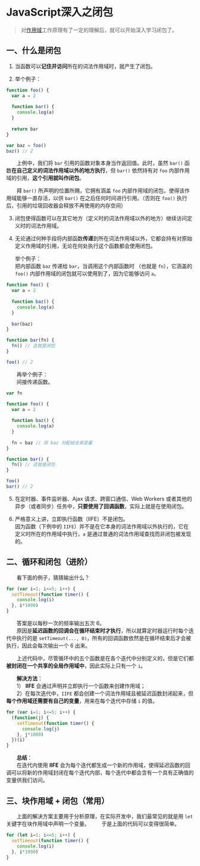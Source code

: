 # JavaScript深入之闭包

> 对[作用域](https://github.com/winyuan/head-frist-javascript/blob/master/articles/深入系列/JavaScript深入之作用域.md)工作原理有了一定的理解后，就可以开始深入学习闭包了。

## 一、什么是闭包
1. 当函数可以**记住并访问**所在的词法作用域时，就产生了闭包。

2. 举个例子：
```javascript
function foo() {
  var a = 2
  
  function bar() {
    console.log(a)
  }
  
  return bar
}

var baz = foo()
baz() // 2
```
&emsp;&emsp;上例中，我们将 `bar` 引用的函数对象本身当作返回值。此时，虽然 `bar()` 函数**在自己定义的词法作用域以外的地方执行**，但 `bar()` 依然持有对  `foo` 内部作用域的引用，**这个引用就叫作闭包**。  

&emsp;&emsp;拜 `bar()` 所声明的位置所赐，它拥有涵盖 `foo` 内部作用域的闭包，使得该作用域能够一直存活，以供 `bar()` 在之后任何时间进行引用。（否则在 `foo()` 执行后，引用的垃圾回收器会释放不再使用的内存空间）

3. 闭包使得函数可以在其它地方（定义时的词法作用域以外的地方）继续访问定义时的词法作用域。

4. 无论通过何种手段将内部函数**传递**到所在词法作用域以外，它都会持有对原始定义作用域的引用，无论在何处执行这个函数都会使用闭包。  

   举个例子：  
   把内部函数 `baz` 传递给 `bar`，当调用这个内部函数时 （也就是 `fn`），它涵盖的 `foo()` 内部作用域的闭包就可以使用到了，因为它能够访问 `a`。
```javascript
function foo() {
  var a = 2
  
  function baz() {
    console.log(a)
  }
  
  bar(baz)
}

function bar(fn) {
  fn() // 这就是闭包
}

foo() // 2
```
&emsp;&emsp;再举个例子：  
&emsp;&emsp;间接传递函数。

```javascript
var fn

function foo() {
  var a = 2
  
  function baz() {
    console.log(a)
  }
  
  fn = baz // 将 baz 分配给全局变量
}

function bar() {
  fn() // 这就是闭包
}

foo()
bar() // 2
```

5. 在定时器、事件监听器、Ajax 请求、跨窗口通信、Web Workers 或者其他的异步（或者同步）任务中，**只要使用了回调函数**，实际上就是在使用闭包。

6. 严格意义上讲，立即执行函数（IIFE）不是闭包。  
    因为函数（下例中的 `IIFE`）并不是在它本身的词法作用域以外执行的，它在定义时所在的作用域中执行，`a` 是通过普通的词法作用域查找而非闭包被发现的。


## 二、循环和闭包（进阶）
&emsp;&emsp;看下面的例子，猜猜输出什么？
```javascript
for (var i=1; i<=5; i++) {
  setTimeout(function timer() {
    console.log(i)
  }, i*1000)
}
```
&emsp;&emsp;答案是以每秒一次的频率输出五次 6。  
&emsp;&emsp;原因是**延迟函数的回调会在循环结束时才执行**，所以就算定时器运行时每个迭代中执行的是 `setTimeout(..., 0)`，所有的回调函数依然是在循环结束后才会被执行，因此会每次输出一个 6 出来。  

&emsp;&emsp;上述代码中，尽管循环中的五个函数是在各个迭代中分别定义的，但是它们都**被封闭在一个共享的全局作用域中**，因此实际上只有一个 `i`。  

&emsp;&emsp;**解决方法**：  
&emsp;&emsp;1） **IIFE** 会通过声明并立即执行一个函数来创建作用域；  
&emsp;&emsp;2）在每次迭代中，`IIFE` 都会创建一个词法作用域且被延迟函数封闭起来，但**每个作用域还需要有自己的变量**，用来在每个迭代中存储 `i` 的值。

```javascript
for (var i=1; i<=5; i++) {
  (function(j) {
    setTimeout(function timer() {
      console.log(j)
    }, j*1000)
  })(i)
}
```

&emsp;&emsp;**总结**：  
&emsp;&emsp;在迭代内使用 **IIFE** 会为每个迭代都生成一个新的作用域，使得延迟函数的回调可以将新的作用域封闭在每个迭代内部，每个迭代中都会含有一个具有正确值的变量供我们访问。


## 三、块作用域 + 闭包（常用）
&emsp;&emsp;上面的解决方案主要用于分析原理，在实际开发中，我们最常见的就是用 `let` 关键字在块作用域中声明一个变量。
&emsp;&emsp;于是上面的代码可以变得很简单。
```javascript
for (let i=1; i<=5; i++) {
  setTimeout(function timer() {
    console.log(i)
  }, i*1000)
}
```
